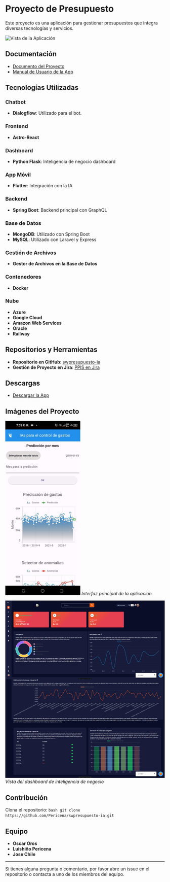 # Proyecto de Presupuesto

Este proyecto es una aplicación para gestionar presupuestos que integra diversas tecnologías y servicios.

![Vista de la Aplicación](https://via.placeholder.com/800x400) <!-- Reemplazar con la URL de tu imagen -->

## Documentación

- [Documento del Proyecto](https://onedrive.live.com/personal/a711140c86bb0b01/_layouts/15/doc2.aspx?resid=91e30277-a302-46e2-b768-efd278c8b18b&cid=a711140c86bb0b01&ct=1718249250172&wdOrigin=OFFICECOM-WEB.START.UPLOAD&wdPreviousSessionSrc=HarmonyWeb&wdPreviousSession=03650ba1-e649-4fff-bc38-75877f6c3576)
- [Manual de Usuario de la App](https://firebasestorage.googleapis.com/v0/b/imagenes-972f4.appspot.com/o/presupuesto%2FMovilManualdeUsuario.docx.pdf?alt=media&token=3484c8ee-b538-4f5a-83b0-b2a10a5691ca)

## Tecnologías Utilizadas

### Chatbot
- **Dialogflow**: Utilizado para el bot.

### Frontend
- **Astro-React**

### Dashboard
- **Python Flask**: Inteligencia de negocio dashboard

### App Móvil
- **Flutter**: Integración con la IA

### Backend
- **Spring Boot**: Backend principal con GraphQL

### Base de Datos
- **MongoDB**: Utilizado con Spring Boot
- **MySQL**: Utilizado con Laravel y Express

### Gestión de Archivos
- **Gestor de Archivos en la Base de Datos**

### Contenedores
- **Docker**

### Nube
- **Azure**
- **Google Cloud**
- **Amazon Web Services**
- **Oracle**
- **Railway**

## Repositorios y Herramientas

- **Repositorio en GitHub**: [swpresupuesto-ia](https://github.com/Pericena/swpresupuesto-ia)
- **Gestión de Proyecto en Jira**: [PPIS en Jira](https://andresintel773.atlassian.net/jira/software/projects/PPIS/boards/3)

## Descargas

- [Descargar la App](https://drive.google.com/file/d/1ezbsAwMqPHzvZD14QJBCWuZ0PcnHwmIL/view)

## Imágenes del Proyecto

![Interfaz Principal](screencapture/screencapture2.png) <!-- Reemplazar con la URL de tu imagen -->
*Interfaz principal de la aplicación*

![Dashboard](screencapture/screencapture1.png) <!-- Reemplazar con la URL de tu imagen -->
*Vista del dashboard de inteligencia de negocio*

## Contribución
Clona el repositorio:
    ```bash
    git clone https://github.com/Pericena/swpresupuesto-ia.git
    ```


## Equipo

- **Oscar Oros**
- **Luishiño Pericena**
- **Jose Chile**


---

Si tienes alguna pregunta o comentario, por favor abre un issue en el repositorio o contacta a uno de los miembros del equipo.
